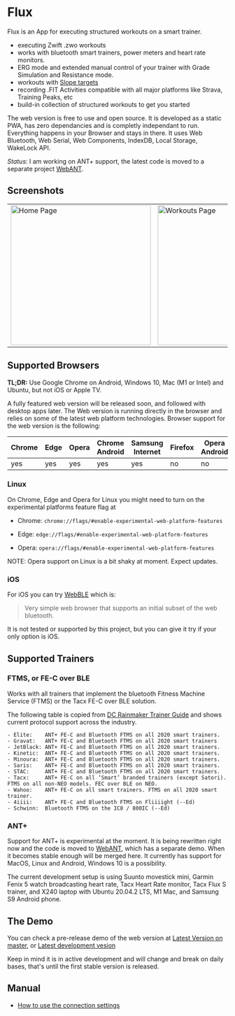 # Flux

Flux is an App for executing structured workouts on a smart trainer.

- executing Zwift .zwo workouts
- works with bluetooth smart trainers, power meters and heart rate monitors.
- ERG mode and extended manual control of your trainer with Grade Simulation and Resistance mode.
- workouts with [Slope targets](https://github.com/dvmarinoff/Flux/wiki/Slope-target-for-workout-intervals)
- recording .FIT Activities compatible with all major platforms like Strava, Training Peaks, etc
- build-in collection of structured workouts to get you started

The web version is free to use and open source. It is developed as a static PWA, has zero dependancies and is completly independant to run.
Everything happens in your Browser and stays in there. It uses Web Bluetooth, Web Serial, Web Components, IndexDB, Local Storage, WakeLock API.

_Status_: I am working on ANT+ support, the latest code is moved to a separate project [WebANT](https://github.com/dvmarinoff/WebANT).

## Screenshots

<table>
  <tr>
     <td>
       <img alt="Home Page" width="320px" src="doc/images/home-page.jpg" />
     </td>
     <td>
       <img alt="Workouts Page" width="320px" src="doc/images/workouts-page.jpg" />
     </td>
     <td>
       <img alt="Settings-page" width="320px" src="doc/images/settings-page.jpg" />
     </td>
  </tr>
</table>

## Supported Browsers

**TL;DR:** Use Google Chrome on Android, Windows 10, Mac (M1 or Intel) and Ubuntu, but not iOS or Apple TV.

A fully featured web version will be released soon, and followed with desktop apps later.
The Web version is running directly in the browser and relies on some of the latest web platform technologies.
Browser support for the web version is the following:

| Chrome | Edge | Opera | Chrome Android | Samsung Internet | Firefox | Opera Android | Safari | Safari iOS |
|--------|------|-------|----------------|------------------|---------|---------------|--------|------------|
| yes    | yes  | yes   | yes            | yes              | no      | no            | no     | no         |


### Linux
On Chrome, Edge and Opera for Linux you might need to turn on the experimental platforms feature flag at

- Chrome: `chrome://flags/#enable-experimental-web-platform-features`

- Edge: `edge://flags/#enable-experimental-web-platform-features`

- Opera: `opera://flags/#enable-experimental-web-platform-features`

NOTE: Opera support on Linux is a bit shaky at moment. Expect updates.

### iOS
For iOS you can try [WebBLE](https://apps.apple.com/us/app/webble/id1193531073) which is:

> Very simple web browser that supports an initial subset of the web bluetooth.

It is not tested or supported by this project, but you can give it try if your only option is iOS.



## Supported Trainers

### FTMS, or FE-C over BLE

Works with all trainers that implement the bluetooth Fitness Machine Service (FTMS) or the Tacx FE-C over BLE solution.

The following table is copied from [DC Rainmaker Trainer Guide](https://www.dcrainmaker.com/2020/11/smart-cycle-trainer-recommendations-guide-winter.html/#technical-considerations) and shows current protocol support across the industry.

```
- Elite:    ANT+ FE-C and Bluetooth FTMS on all 2020 smart trainers.
- Gravat:   ANT+ FE-C and Bluetooth FTMS on all 2020 smart trainers
- JetBlack: ANT+ FE-C and Bluetooth FTMS on all 2020 smart trainers.
- Kinetic:  ANT+ FE-C and Bluetooth FTMS on all 2020 smart trainers.
- Minoura:  ANT+ FE-C and Bluetooth FTMS on all 2020 smart trainers.
- Saris:    ANT+ FE-C and Bluetooth FTMS on all 2020 smart trainers.
- STAC:     ANT+ FE-C and Bluetooth FTMS on all 2020 smart trainers.
- Tacx:     ANT+ FE-C on all ‘Smart’ branded trainers (except Satori). FTMS on all non-NEO models. FEC over BLE on NEO.
- Wahoo:    ANT+ FE-C on all smart trainers. FTMS on all 2020 smart trainer.
- 4iiii:    ANT+ FE-C and Bluetooth FTMS on Fliiiight (--Ed)
- Schwinn:  Bluetooth FTMS on the IC8 / 800IC (--Ed)
```

### ANT+

Support for ANT+ is experimental at the moment. It is being rewritten right now and the code is moved to [WebANT](https://github.com/dvmarinoff/WebANT), which has a separate demo. When it becomes stable enough will be merged here. It currently has support for MacOS, Linux and Android, Windows 10 is a possibility.


The current development setup is using Suunto movestick mini, Garmin Fenix 5 watch broadcasting heart rate,
Tacx Heart Rate monitor, Tacx Flux S trainer, and X240 laptop with Ubuntu 20.04.2 LTS, M1 Mac, and Samsung S9 Android phone.

## The Demo
You can check a pre-release demo of the web version at
[Latest Version on master](https://flux-three.vercel.app/), or [Latest development vesion](https://flux-devel.vercel.app/)

Keep in mind it is in active development and will change and break on daily bases, that's until the first stable version is released.

## Manual

- [How to use the connection settings](https://github.com/dvmarinoff/Flux/discussions/91)
